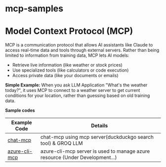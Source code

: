 # mcp-samples

# Model Context Protocol (MCP)
MCP is a communication protocol that allows AI assistants like Claude to access real-time data and tools through external servers. Rather than being limited to information from training data, MCP lets AI models:

* Retrieve live information (like weather or stock prices)
* Use specialized tools (like calculators or code execution)
* Access private data (like your documents or emails)

**Simple Example:** When you ask LLM Application "What's the weather today?", it uses MCP to connect to a weather server to get current conditions for your location, rather than guessing based on old training data.

**Sample codes**

| Example Code                           | Details                                                    |
|--------------------------------|--------------------------------------------------------------------|
| [chat-mcp](chat-mcp/README.md) | chat-mcp using mcp server(duckduckgo search tool) & GROQ LLM       |
| [azure-cli-mcp](azure-cli-mcp/README.md) | azure-cli-mcp server is used to manage azure resource (Under Development...)       |